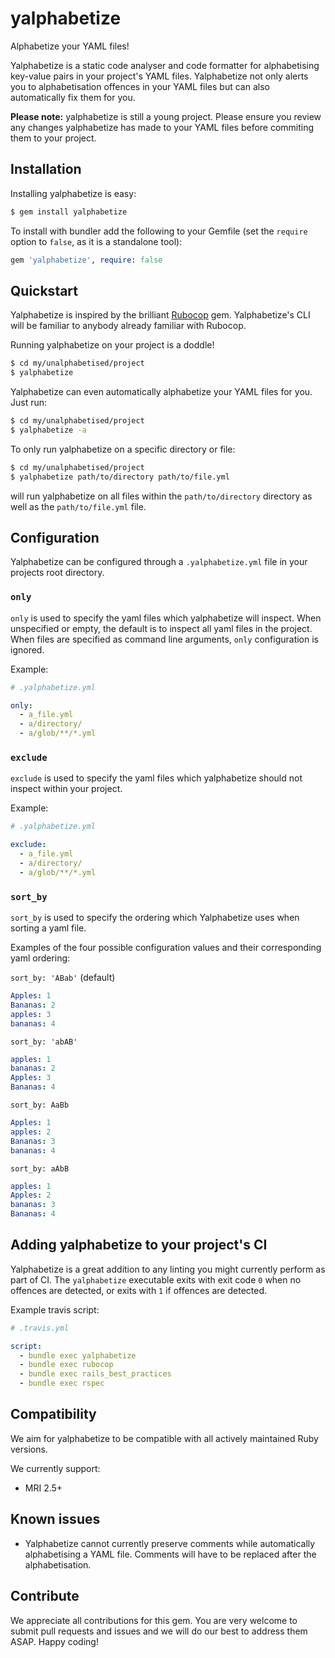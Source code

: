 # yalphabetize
Alphabetize your YAML files!

Yalphabetize is a static code analyser and code formatter for alphabetising key-value pairs in your project's YAML files. Yalphabetize not only alerts you to alphabetisation offences in your YAML files but can also automatically fix them for you.

**Please note:** yalphabetize is still a young project. Please ensure you review any changes yalphabetize has made to your YAML files before commiting them to your project.

## Installation

Installing yalphabetize is easy:

```sh
$ gem install yalphabetize
```

To install with bundler add the following to your Gemfile (set the `require` option to `false`, as it is a standalone tool):

```ruby
gem 'yalphabetize', require: false
```

## Quickstart

Yalphabetize is inspired by the brilliant [Rubocop](https://github.com/rubocop/rubocop) gem. Yalphabetize's CLI will be familiar to anybody already familiar with Rubocop.

Running yalphabetize on your project is a doddle!

```sh
$ cd my/unalphabetised/project
$ yalphabetize
```

Yalphabetize can even automatically alphabetize your YAML files for you. Just run:

```sh
$ cd my/unalphabetised/project
$ yalphabetize -a
```

To only run yalphabetize on a specific directory or file:

```sh
$ cd my/unalphabetised/project
$ yalphabetize path/to/directory path/to/file.yml
```

will run yalphabetize on all files within the `path/to/directory` directory as well as the `path/to/file.yml` file.

## Configuration

Yalphabetize can be configured through a `.yalphabetize.yml` file in your projects root directory.

### `only`

`only` is used to specify the yaml files which yalphabetize will inspect. When unspecified or empty, the default is to inspect all yaml files in the project.
When files are specified as command line arguments, `only` configuration is ignored.

Example:

```yml
# .yalphabetize.yml

only:
  - a_file.yml
  - a/directory/
  - a/glob/**/*.yml
```

### `exclude`

`exclude` is used to specify the yaml files which yalphabetize should not inspect within your project.

Example:

```yml
# .yalphabetize.yml

exclude:
  - a_file.yml
  - a/directory/
  - a/glob/**/*.yml
```

### `sort_by`

`sort_by` is used to specify the ordering which Yalphabetize uses when sorting a yaml file.

Examples of the four possible configuration values and their corresponding yaml ordering:

`sort_by: 'ABab'` (default)
```yml
Apples: 1
Bananas: 2
apples: 3
bananas: 4
```

`sort_by: 'abAB'`
```yml
apples: 1
bananas: 2
Apples: 3
Bananas: 4
```

`sort_by: AaBb`
```yml
Apples: 1
apples: 2
Bananas: 3
bananas: 4
```

`sort_by: aAbB`
```yml
apples: 1
Apples: 2
bananas: 3
Bananas: 4
```

## Adding yalphabetize to your project's CI

Yalphabetize is a great addition to any linting you might currently perform as part of CI. The `yalphabetize` executable exits with exit code `0` when no offences are detected, or exits with `1` if offences are detected.

Example travis script:

```yml
# .travis.yml

script:
  - bundle exec yalphabetize
  - bundle exec rubocop
  - bundle exec rails_best_practices
  - bundle exec rspec

```

## Compatibility

We aim for yalphabetize to be compatible with all actively maintained Ruby versions.

We currently support:
- MRI 2.5+

## Known issues
- Yalphabetize cannot currently preserve comments while automatically alphabetising a YAML file. Comments will have to be replaced after the alphabetisation.

## Contribute

We appreciate all contributions for this gem. You are very welcome to submit pull requests and issues and we will do our best to address them ASAP. Happy coding!
